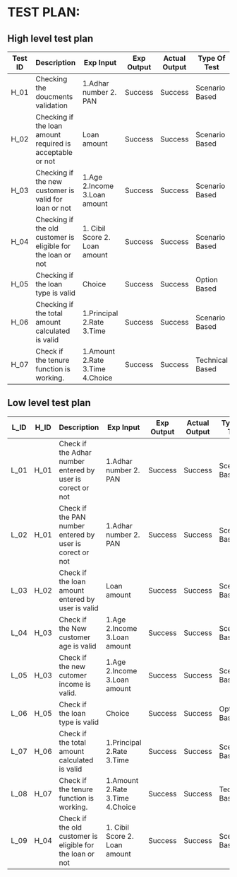 # TEST PLAN:

##  High level test plan

| **Test ID** | **Description**                                              | **Exp Input** | **Exp Output** | **Actual Output** |**Type Of Test**  |    
|-------------|--------------------------------------------------------------|------------|-------------|----------------|------------------|
| H_01 | Checking the doucments validation | 1.Adhar number  2. PAN | Success | Success | Scenario Based |
| H_02 | Checking if the loan amount required is acceptable or not | Loan amount | Success | Success | Scenario Based | 
| H_03 | Checking if the new customer is valid for loan or not | 1.Age 2.Income 3.Loan amount | Success| Success | Scenario Based |
| H_04 | Checking if the old customer is eligible for the loan or not | 1. Cibil Score 2. Loan amount | Success | Success | Scenario Based |
| H_05 | Checking if the loan type is valid | Choice | Success | Success | Option Based |
| H_06 | Checking if the total amount calculated is valid | 1.Principal 2.Rate 3.Time | Success| Success | Scenario Based |
| H_07 | Check if the tenure function is working. | 1.Amount 2.Rate 3.Time 4.Choice| Success | Success | Technical Based |


##  Low level test plan

| **L_ID** | **H_ID** | **Description**                                              | **Exp Input** | **Exp Output** | **Actual Output** |**Type Of Test**  |    
|--------|-----|--------------------------------------------------------------|------------|-------------|----------------|------------------|
| L_01 | H_01 | Check if the Adhar number entered by user is corect or not  | 1.Adhar number  2. PAN | Success | Success | Scenario Based |
| L_02 | H_01 | Check if the PAN number entered by user is corect or not  | 1.Adhar number  2. PAN | Success | Success | Scenario Based |
| L_03 | H_02 | Check if the loan amount entered by user is valid | Loan amount | Success | Success | Scenario Based |
| L_04 | H_03 | Check if the New customer age is valid | 1.Age 2.Income 3.Loan amount | Success | Success | Scenario Based |
| L_05 | H_03 | Check if the new cutomer income is valid. | 1.Age 2.Income 3.Loan amount | Success | Success | Scenario Based |
| L_06 | H_05 | Check if the loan type is valid | Choice | Success | Success | Option Based |
| L_07 | H_06 | Check if the total amount calculated is valid | 1.Principal 2.Rate 3.Time | Success | Success | Scenario Based |
| L_08 | H_07 | Check if the tenure function is working. | 1.Amount 2.Rate 3.Time 4.Choice | Success | Success | Technical Based |
| L_09 | H_04 | Check if the old customer is eligible for the loan or not | 1. Cibil Score 2. Loan amount | Success | Success | Scenario Based |
